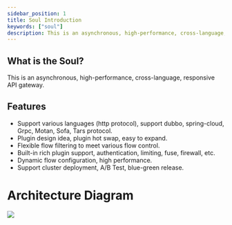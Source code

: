 ```yaml
---
sidebar_position: 1
title: Soul Introduction
keywords: ["soul"]
description: This is an asynchronous, high-performance, cross-language, responsive API gateway.
---
```


## What is the Soul?

This is an asynchronous, high-performance, cross-language, responsive API gateway.

## Features

* Support various languages (http protocol), support dubbo, spring-cloud, Grpc, Motan, Sofa, Tars protocol.
* Plugin design idea, plugin hot swap, easy to expand.
* Flexible flow filtering to meet various flow control.
* Built-in rich plugin support, authentication, limiting, fuse, firewall, etc.
* Dynamic flow configuration, high performance.
* Support cluster deployment, A/B Test, blue-green release.

# Architecture Diagram

![](/img/architecture/soul-framework-2.3.0.png)
